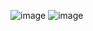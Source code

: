 ![image](https://user-images.githubusercontent.com/100823955/222999249-4824d28b-ab7c-447b-b6c2-54c22115763e.png)
![image](https://user-images.githubusercontent.com/100823955/222999345-f8f9fd1d-1411-4956-af10-723ed74e772f.png)
